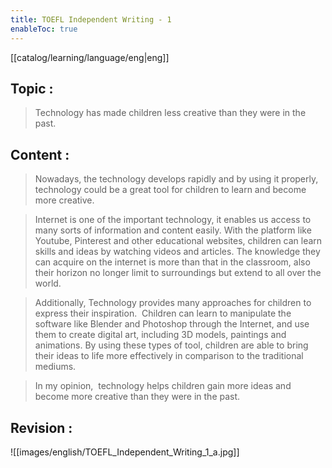 ```yaml
---
title: TOEFL Independent Writing - 1
enableToc: true
---
```

[[catalog/learning/language/eng|eng]]

## Topic : 
> Technology has made children less creative than they were in the past. 

## Content : 

> Nowadays, the technology develops rapidly and by using it properly, technology could be a great tool for children to learn and become more creative.  

> Internet is one of the important technology, it enables us access to many sorts of information and content easily. With the platform like Youtube, Pinterest and other educational websites, children can learn skills and ideas by watching videos and articles. The knowledge they can acquire on the internet is more than that in the classroom, also their horizon no longer limit to surroundings but extend to all over the world. 

> Additionally, Technology provides many approaches for children to express their inspiration.  Children can learn to manipulate the software like Blender and Photoshop through the Internet, and use them to create digital art, including 3D models, paintings and animations. By using these types of tool, children are able to bring their ideas to life more effectively in comparison to the traditional mediums.  

> In my opinion,  technology helps children gain more ideas and become more creative than they were in the past.  

## Revision :
![[images/english/TOEFL_Independent_Writing_1_a.jpg]]